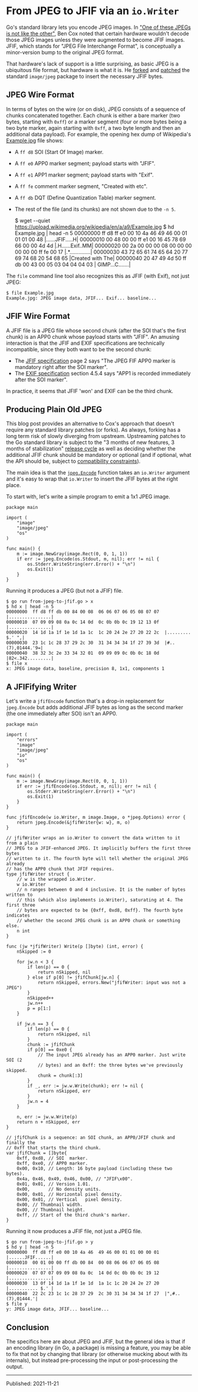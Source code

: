# From JPEG to JFIF via an `io.Writer`

Go's standard library lets you encode JPEG images. In ["One of these JPEGs is
not like the
other"](https://blog.benjojo.co.uk/post/not-all-jpegs-are-the-same), Ben Cox
noted that certain hardware wouldn't decode those JPEG images unless they were
augmented to become JFIF images. JFIF, which stands for "JPEG File Interchange
Format", is conceptually a minor-version bump to the original JPEG format.

That hardware's lack of support is a little surprising, as basic JPEG is a
ubiquitous file format, but hardware is what it is. He
[forked](https://github.com/benjojo/app0-image-jpeg) and
[patched](https://github.com/benjojo/app0-image-jpeg/commit/645750c1672807c80c08a57a684a0ada7bf371d9)
the standard `image/jpeg` package to insert the necessary JFIF bytes.


## JPEG Wire Format

In terms of bytes on the wire (or on disk), JPEG consists of a sequence of
chunks concatenated together. Each chunk is either a bare marker (two bytes,
starting with `0xff`) or a marker segment (four or more bytes being a two byte
marker, again starting with `0xff`, a two byte length and then an additional
data payload). For example, the opening hex dump of Wikipedia's
[Example.jpg](https://en.wikipedia.org/wiki/File:Example.jpg) file shows:

- A `ff d8` SOI (Start Of Image) marker.
- A `ff e0` APP0 marker segment; payload starts with "JFIF".
- A `ff e1` APP1 marker segment; payload starts with "Exif".
- A `ff fe` comment marker segment, "Created with etc".
- A `ff db` DQT (Define Quantization Table) marker segment.
- The rest of the file (and its chunks) are not shown due to the `-n 5`.

    $ wget --quiet https://upload.wikimedia.org/wikipedia/en/a/a9/Example.jpg
    $ hd Example.jpg | head -n 5
    00000000  ff d8 ff e0 00 10 4a 46  49 46 00 01 01 01 00 48  |......JFIF.....H|
    00000010  00 48 00 00 ff e1 00 16  45 78 69 66 00 00 4d 4d  |.H......Exif..MM|
    00000020  00 2a 00 00 00 08 00 00  00 00 00 00 ff fe 00 17  |.*..............|
    00000030  43 72 65 61 74 65 64 20  77 69 74 68 20 54 68 65  |Created with The|
    00000040  20 47 49 4d 50 ff db 00  43 00 05 03 04 04 04 03  | GIMP...C.......|

The `file` command line tool also recognizes this as JFIF (with Exif), not just
JPEG:

    $ file Example.jpg
    Example.jpg: JPEG image data, JFIF... Exif... baseline...


## JFIF Wire Format

A JFIF file is a JPEG file whose second chunk (after the SOI that's the first
chunk) is an APP0 chunk whose payload starts with "JFIF". An amusing
interaction is that the JFIF and EXIF specifications are technically
incompatible, since they both want to be the second chunk:

- The [JFIF specification](https://www.w3.org/Graphics/JPEG/jfif3.pdf) page 2
  says "The JPEG FIF APP0 marker is mandatory right after the SOI marker".
- The [EXIF specification](https://www.exif.org/Exif2-2.PDF) section 4.5.4 says
  "APP1 is recorded immediately after the SOI marker".

In practice, it seems that JFIF 'won' and EXIF can be the third chunk.


## Producing Plain Old JPEG

This blog post provides an alternative to Cox's approach that doesn't require
any standard library patches (or forks). As always, forking has a long term
risk of slowly diverging from upstream. Upstreaming patches to the Go standard
library is subject to the "3 months of new features, 3 months of stabilization"
[release cycle](https://github.com/golang/go/wiki/Go-Release-Cycle) as well as
deciding whether the additional JFIF chunk should be mandatory or optional (and
if optional, what the API should be, subject to [compatibility
constraints](https://golang.org/doc/go1compat)).

The main idea is that the [`jpeg.Encode`](https://pkg.go.dev/image/jpeg#Encode)
function takes an `io.Writer` argument and it's easy to wrap that `io.Writer`
to insert the JFIF bytes at the right place.

To start with, let's write a simple program to emit a 1x1 JPEG image.

    package main
    
    import (
        "image"
        "image/jpeg"
        "os"
    )
    
    func main() {
        m := image.NewGray(image.Rect(0, 0, 1, 1))
        if err := jpeg.Encode(os.Stdout, m, nil); err != nil {
            os.Stderr.WriteString(err.Error() + "\n")
            os.Exit(1)
        }
    }

Running it produces a JPEG (but not a JFIF) file.

    $ go run from-jpeg-to-jfif.go > x
    $ hd x | head -n 5
    00000000  ff d8 ff db 00 84 00 08  06 06 07 06 05 08 07 07  |................|
    00000010  07 09 09 08 0a 0c 14 0d  0c 0b 0b 0c 19 12 13 0f  |................|
    00000020  14 1d 1a 1f 1e 1d 1a 1c  1c 20 24 2e 27 20 22 2c  |......... $.' ",|
    00000030  23 1c 1c 28 37 29 2c 30  31 34 34 34 1f 27 39 3d  |#..(7),01444.'9=|
    00000040  38 32 3c 2e 33 34 32 01  09 09 09 0c 0b 0c 18 0d  |82<.342.........|
    $ file x
    x: JPEG image data, baseline, precision 8, 1x1, components 1


## A JFIFifying Writer

Let's write a `jfifEncode` function that's a drop-in replacement for
`jpeg.Encode` but adds additional JFIF bytes as long as the second marker (the
one immediately after SOI) isn't an APP0.

    package main
    
    import (
        "errors"
        "image"
        "image/jpeg"
        "io"
        "os"
    )
    
    func main() {
        m := image.NewGray(image.Rect(0, 0, 1, 1))
        if err := jfifEncode(os.Stdout, m, nil); err != nil {
            os.Stderr.WriteString(err.Error() + "\n")
            os.Exit(1)
        }
    }
    
    func jfifEncode(w io.Writer, m image.Image, o *jpeg.Options) error {
        return jpeg.Encode(&jfifWriter{w: w}, m, o)
    }
    
    // jfifWriter wraps an io.Writer to convert the data written to it from a plain
    // JPEG to a JFIF-enhanced JPEG. It implicitly buffers the first three bytes
    // written to it. The fourth byte will tell whether the original JPEG already
    // has the APP0 chunk that JFIF requires.
    type jfifWriter struct {
        // w is the wrapped io.Writer.
        w io.Writer
        // n ranges between 0 and 4 inclusive. It is the number of bytes written to
        // this (which also implements io.Writer), saturating at 4. The first three
        // bytes are expected to be {0xff, 0xd8, 0xff}. The fourth byte indicates
        // whether the second JPEG chunk is an APP0 chunk or something else.
        n int
    }
    
    func (jw *jfifWriter) Write(p []byte) (int, error) {
        nSkipped := 0
    
        for jw.n < 3 {
            if len(p) == 0 {
                return nSkipped, nil
            } else if p[0] != jfifChunk[jw.n] {
                return nSkipped, errors.New("jfifWriter: input was not a JPEG")
            }
            nSkipped++
            jw.n++
            p = p[1:]
        }
    
        if jw.n == 3 {
            if len(p) == 0 {
                return nSkipped, nil
            }
            chunk := jfifChunk
            if p[0] == 0xe0 {
                // The input JPEG already has an APP0 marker. Just write SOI (2
                // bytes) and an 0xff: the three bytes we've previously skipped.
                chunk = chunk[:3]
            }
            if _, err := jw.w.Write(chunk); err != nil {
                return nSkipped, err
            }
            jw.n = 4
        }
    
        n, err := jw.w.Write(p)
        return n + nSkipped, err
    }
    
    // jfifChunk is a sequence: an SOI chunk, an APP0/JFIF chunk and finally the
    // 0xff that starts the third chunk.
    var jfifChunk = []byte{
        0xff, 0xd8, // SOI  marker.
        0xff, 0xe0, // APP0 marker.
        0x00, 0x10, // Length: 16 byte payload (including these two bytes).
        0x4a, 0x46, 0x49, 0x46, 0x00, // "JFIF\x00".
        0x01, 0x01, // Version 1.01.
        0x00,       // No density units.
        0x00, 0x01, // Horizontal pixel density.
        0x00, 0x01, // Vertical   pixel density.
        0x00, // Thumbnail width.
        0x00, // Thumbnail height.
        0xff, // Start of the third chunk's marker.
    }

Running it now produces a JFIF file, not just a JPEG file.

    $ go run from-jpeg-to-jfif.go > y
    $ hd y | head -n 5
    00000000  ff d8 ff e0 00 10 4a 46  49 46 00 01 01 00 00 01  |......JFIF......|
    00000010  00 01 00 00 ff db 00 84  00 08 06 06 07 06 05 08  |................|
    00000020  07 07 07 09 09 08 0a 0c  14 0d 0c 0b 0b 0c 19 12  |................|
    00000030  13 0f 14 1d 1a 1f 1e 1d  1a 1c 1c 20 24 2e 27 20  |........... $.' |
    00000040  22 2c 23 1c 1c 28 37 29  2c 30 31 34 34 34 1f 27  |",#..(7),01444.'|
    $ file y
    y: JPEG image data, JFIF... baseline...


## Conclusion

The specifics here are about JPEG and JFIF, but the general idea is that if an
encoding library (in Go, a package) is missing a feature, you may be able to
fix that not by changing that library (or otherwise mucking about with its
internals), but instead pre-processing the input or post-processing the output.


---

Published: 2021-11-21

